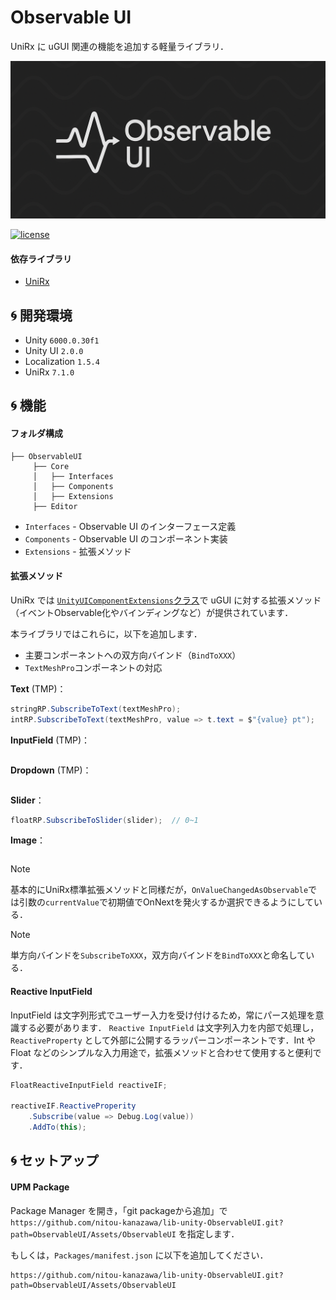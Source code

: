 # Observable UI

UniRx に uGUI 関連の機能を追加する軽量ライブラリ．

<img src="docs/images/header.png" width=800>

[![license](https://img.shields.io/badge/LICENSE-MIT-green.svg)](LICENSE)

#### 依存ライブラリ
- [UniRx][github: UniRx]

## 🌀 開発環境
- Unity `6000.0.30f1`
- Unity UI `2.0.0`
- Localization `1.5.4`
- UniRx `7.1.0`

## 🌀 機能

#### フォルダ構成

```
├── ObservableUI
     ├── Core
     │   ├── Interfaces
     │   ├── Components
     │   ├── Extensions
     ├── Editor
```

- `Interfaces` - Observable UI のインターフェース定義
- `Components` - Observable UI のコンポーネント実装
- `Extensions` - 拡張メソッド


#### 拡張メソッド

UniRx では [`UnityUIComponentExtensions`クラス][github: UnityUIComponentExtensions]で uGUI に対する拡張メソッド（イベントObservable化やバインディングなど）が提供されています．

本ライブラリではこれらに，以下を追加します．
- 主要コンポーネントへの双方向バインド（`BindToXXX`）
- `TextMeshPro`コンポーネントの対応

**Text** (TMP)：
```cs
stringRP.SubscribeToText(textMeshPro);
intRP.SubscribeToText(textMeshPro, value => t.text = $"{value} pt");
```

**InputField** (TMP)：
```cs

```

**Dropdown** (TMP)：
```cs

```

**Slider**：
```cs
floatRP.SubscribeToSlider(slider);  // 0~1
```

**Image**：
```cs

```

> [!note]
> 基本的にUniRx標準拡張メソッドと同様だが，`OnValueChangedAsObservable`では引数の`currentValue`で初期値でOnNextを発火するか選択できるようにしている．

> [!note]
> 単方向バインドを`SubscribeToXXX`，双方向バインドを`BindToXXX`と命名している．

#### Reactive InputField

InputField は文字列形式でユーザー入力を受け付けるため，常にパース処理を意識する必要があります．
`Reactive InputField` は文字列入力を内部で処理し，`ReactiveProperty` として外部に公開するラッパーコンポーネントです．Int や Float などのシンプルな入力用途で，拡張メソッドと合わせて使用すると便利です．


```cs
FloatReactiveInputField reactiveIF;

reactiveIF.ReactiveProperity
    .Subscribe(value => Debug.Log(value))
    .AddTo(this);
```

## 🌀 セットアップ

#### UPM Package
Package Manager を開き，「git packageから追加」で `https://github.com/nitou-kanazawa/lib-unity-ObservableUI.git?path=ObservableUI/Assets/ObservableUI` を指定します．

もしくは，`Packages/manifest.json` に以下を追加してください．
```
https://github.com/nitou-kanazawa/lib-unity-ObservableUI.git?path=ObservableUI/Assets/ObservableUI
```



<!-- Link -->
[github: UniRx]: https://github.com/neuecc/UniRx/tree/master
[github: UnityUIComponentExtensions]: https://github.com/neuecc/UniRx/blob/master/Assets/Plugins/UniRx/Scripts/UnityEngineBridge/UnityUIComponentExtensions.cs
